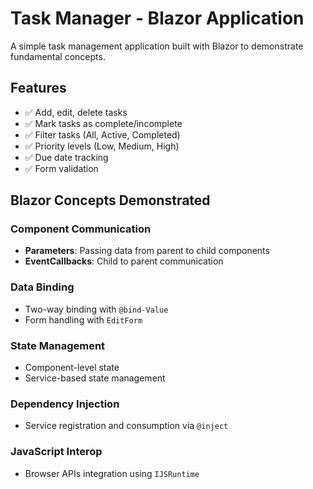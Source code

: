 # Task Manager - Blazor Application

A simple task management application built with Blazor to demonstrate fundamental concepts.

## Features
- ✅ Add, edit, delete tasks
- ✅ Mark tasks as complete/incomplete
- ✅ Filter tasks (All, Active, Completed)
- ✅ Priority levels (Low, Medium, High)
- ✅ Due date tracking
- ✅ Form validation

## Blazor Concepts Demonstrated

### Component Communication
- **Parameters**: Passing data from parent to child components
- **EventCallbacks**: Child to parent communication

### Data Binding
- Two-way binding with `@bind-Value`
- Form handling with `EditForm`

### State Management
- Component-level state
- Service-based state management

### Dependency Injection
- Service registration and consumption via `@inject`

### JavaScript Interop
- Browser APIs integration using `IJSRuntime`
